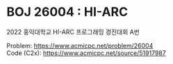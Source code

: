 # BOJ 26004 : HI-ARC  
2022 홍익대학교 HI-ARC 프로그래밍 경진대회 A번  
  
Problem: https://www.acmicpc.net/problem/26004  
Code (C2x): https://www.acmicpc.net/source/51917987  
